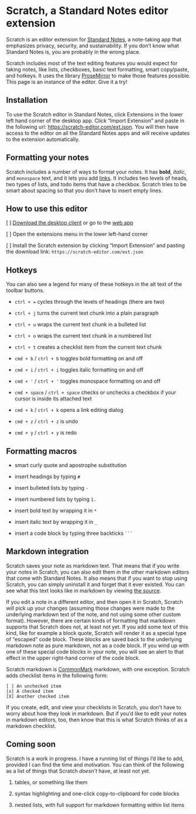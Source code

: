 # Scratch, a Standard Notes editor extension

Scratch is an editor extension for [Standard Notes](https://standardnotes.org/), a note-taking app that emphasizes privacy, security, and sustainability. If you don’t know what Standard Notes is, you are probably in the wrong place.

Scratch includes most of the text editing features you would expect for taking notes, like lists, checkboxes, basic text formatting, smart copy/paste, and hotkeys. It uses the library [ProseMirror](https://prosemirror.net/) to make those features possible. This page is an instance of the editor. Give it a try!

## Installation

To use the Scratch editor in Standard Notes, click Extensions in the lower left hand corner of the desktop app. Click “Import Extension” and paste in the following url: <https://scratch-editor.com/ext.json>. You will then have access to the editor on all the Standard Notes apps and will receive updates to the extension automatically.

## Formatting your notes

Scratch includes a number of ways to format your notes. It has **bold**, _italic_, and `monospace` text, and it lets you add [links](https://github.com/dylanonelson/sn-scratch-editor). It includes two levels of heads, two types of lists, and todo items that have a checkbox. Scratch tries to be smart about spacing so that you don’t have to insert empty lines.

## How to use this editor

[ ] [Download the desktop client](https://standardnotes.org/) or go to the [web app](https://app.standardnotes.org/)

[ ] Open the extensions menu in the lower left-hand corner

[ ] Install the Scratch extension by clicking “Import Extension” and pasting the download link: `https://scratch-editor.com/ext.json`

## Hotkeys

You can also see a legend for many of these hotkeys in the alt text of the toolbar buttons.

- `ctrl + =` cycles through the levels of headings (there are two)

- `ctrl + j` turns the current text chunk into a plain paragraph

- `ctrl + u` wraps the current text chunk in a bulleted list

- `ctrl + o` wraps the current text chunk in a numbered list

- `ctrl + t` creates a checklist item from the current text chunk

- `cmd + b` / `ctrl + b` toggles bold formatting on and off

- `cmd + i` / `ctrl + i` toggles italic formatting on and off

- `cmd + '` / `ctrl + '` toggles monospace formatting on and off

- `cmd + space` / `ctrl + space` checks or unchecks a checkbox if your cursor is inside its attached text

- `cmd + k` / `ctrl + k` opens a link editing dialog

- `cmd + z` / `ctrl + z` is undo

- `cmd + y` / `ctrl + y` is redo

## Formatting macros

- smart curly quote and apostrophe substitution

- insert headings by typing `#`

- insert bulleted lists by typing `-`

- insert numbered lists by typing `1.`

- insert bold text by wrapping it in `*`

- insert italic text by wrapping it in `_`

- insert a code block by typing three backticks ` ``` `

## Markdown integration

Scratch saves your note as markdown text. That means that if you write your notes in Scratch, you can also edit them in the other markdown editors that come with Standard Notes. It also means that if you want to stop using Scratch, you can simply uninstall it and forget that it ever existed. You can see what this text looks like in markdown by viewing [the source](https://github.com/dylanonelson/sn-scratch-editor/blob/master/src/demoDocs.md).

If you edit a note in a different editor, and then open it in Scratch, Scratch will pick up your changes (assuming those changes were made to the underlying markdown text of the note, and not using some other custom format). However, there are certain kinds of formatting that markdown supports that Scratch does not, at least not yet. If you add some text of this kind, like for example a block quote, Scratch will render it as a special type of “escaped” code block. These blocks are saved back to the underlying markdown note as pure markdown, not as a code block. If you wind up with one of these special code blocks in your note, you will see an alert to that effect in the upper right-hand corner of the code block.

Scratch markdown is [CommonMark](https://commonmark.org/) markdown, with one exception. Scratch adds checklist items in the following form:

```
[ ] An unchecked item
[x] A checked item
[X] Another checked item
```

If you create, edit, and view your checklists in Scratch, you don’t have to worry about how they look in markdown. But if you’d like to edit your notes in markdown editors, too, then know that this is what Scratch thinks of as a markdown checklist.

## Coming soon

Scratch is a work in progress. I have a running list of things I’d like to add, provided I can find the time and motivation. You can think of the following as a list of things that Scratch _doesn’t_ have, at least not yet.

1. tables, or something like them

1. syntax highlighting and one-click copy-to-clipboard for code blocks

1. nested lists, with full support for markdown formatting within list items

